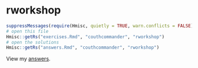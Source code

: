 # rworkshop

```r
suppressMessages(require(Hmisc, quietly = TRUE, warn.conflicts = FALSE))
# open this file
Hmisc::getRs("exercises.Rmd", "couthcommander", "rworkshop")
# open the solutions
Hmisc::getRs("answers.Rmd", "couthcommander", "rworkshop")
```

View my [answers](https://couthcommander.github.io/rworkshop/answers.nb.html).
